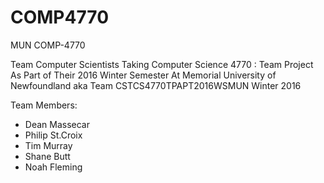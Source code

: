 # COMP4770
MUN COMP-4770

Team Computer Scientists Taking Computer Science 4770 : Team Project As Part of Their 2016 Winter Semester At Memorial University of Newfoundland aka Team CSTCS4770TPAPT2016WSMUN
Winter 2016

Team Members:
* Dean Massecar
* Philip St.Croix
* Tim Murray
* Shane Butt
* Noah Fleming

